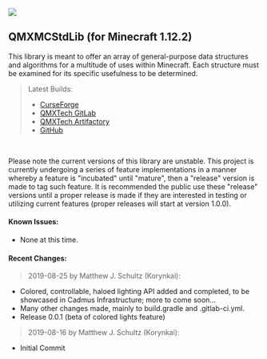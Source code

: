 ![](https://git.qmx-software.com/open-source/minecraft/qmxmcstdlib/badges/master/pipeline.svg)
## QMXMCStdLib (for Minecraft 1.12.2)

This library is meant to offer an array of general-purpose data structures and algorithms for a multitude of uses within Minecraft. Each structure must be examined for its specific usefulness to be determined.

>Latest Builds: 
> * [CurseForge](https://www.curseforge.com/minecraft/mc-mods/qmxmcstdlib/files)
> * [QMXTech GitLab](https://git.qmx-software.com/open-source/minecraft/qmxmcstdlib/-/releases)
> * [QMXTech Artifactory](https://artifactory.qmx-software.com/minecraft-release/com/qmxtech/QMXMCStdLib/)
> * [GitHub](https://github.com/QMXTech/QMXMCStdLib/releases) 
<br>

Please note the current versions of this library are unstable. This project is currently undergoing a series of feature implementations in a manner whereby a feature is "incubated" until "mature", then a "release" version is made to tag such feature. It is recommended the public use these "release" versions until a proper release is made if they are interested in testing or utilizing current features (proper releases will start at version 1.0.0).

#### Known Issues:

* None at this time.

#### Recent Changes:

>2019-08-25 by Matthew J. Schultz (Korynkai):

* Colored, controllable, haloed lighting API added and completed, to be showcased in Cadmus Infrastructure; more to come soon...
* Many other changes made, mainly to build.gradle and .gitlab-ci.yml.
* Release 0.0.1 (beta of colored lights feature)

>2019-08-16 by Matthew J. Schultz (Korynkai):

* Initial Commit
